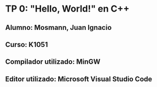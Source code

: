 # TP 0: "Hello, World!" en C++
## Alumno: Mosmann, Juan Ignacio
## Curso: K1051
## Compilador utilizado: MinGW
## Editor utilizado: Microsoft Visual Studio Code
